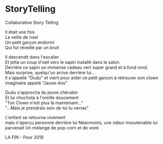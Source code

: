 # StoryTelling
Collaborative Story Telling

Il était une fois  
La veille de noel  
Un petit garçon endormi  
Qui fut réveillé par un bruit  

Il descendit dans l'escalier  
Et jetta un coup d'oeil vers le sapin installé dans le salon.  
Derrière ce sapin un immense cadeau vert super grand et à fond rond.  
Mais surprise, quelqu'un arrive derrière lui...  
Il s'appelle "Dudu" et vient pour aider ce petit garçon à 
retrouver son clown imaginaire appelé "Jaune-Ass"  

Dudu s'approcha du jeune chérubin  
Et lui chuchota à l'oreille doucement  
"Ton Clown n'est plus là maintenant..."  
"...Mais je prendrais soin de toi tu verras"  

L'enfant se retourna vivement  
mais n'aperçu personne derrière lui
Néanmoins, une odeur insoutenable lui parvenait
Un mélange de pop-corn et de vomi

LA FIN - Pour 2019